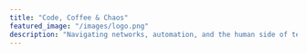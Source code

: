 ```yaml
---
title: "Code, Coffee & Chaos"
featured_image: "/images/logo.png"
description: "Navigating networks, automation, and the human side of technology"
---
```

